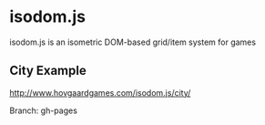# isodom.js
isodom.js is an isometric DOM-based grid/item system for games

## City Example
http://www.hovgaardgames.com/isodom.js/city/

Branch: gh-pages
